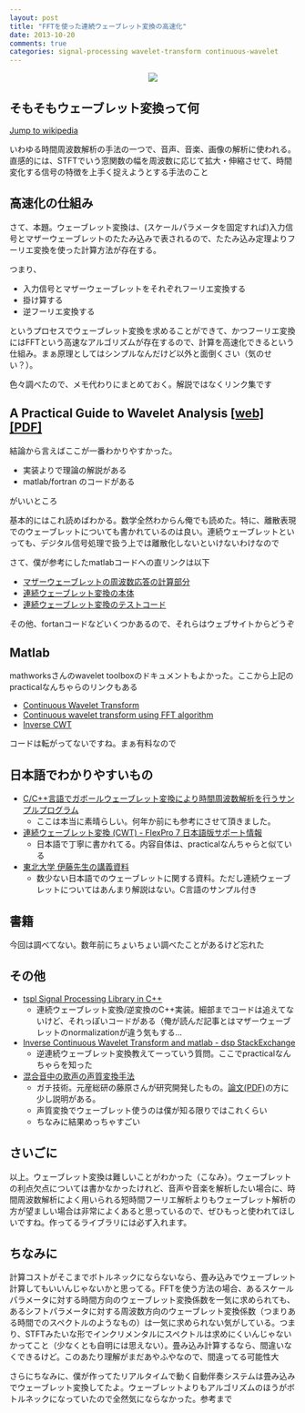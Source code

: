 ```yaml
---
layout: post
title: "FFTを使った連続ウェーブレット変換の高速化"
date: 2013-10-20
comments: true
categories: signal-processing wavelet-transform continuous-wavelet
---
```


<div align="center"><img src="/images/gabor_wavelet_nnmnkwii.png "An example of Gabor Wavelet spectrogram (the original wav file is generated using Open Jalk)"" class="image"></div>

## そもそもウェーブレット変換って何

[Jump to wikipedia](http://ja.wikipedia.org/wiki/%E3%82%A6%E3%82%A7%E3%83%BC%E3%83%96%E3%83%AC%E3%83%83%E3%83%88%E5%A4%89%E6%8F%9B)

いわゆる時間周波数解析の手法の一つで、音声、音楽、画像の解析に使われる。直感的には、STFTでいう窓関数の幅を周波数に応じて拡大・伸縮させて、時間変化する信号の特徴を上手く捉えようとする手法のこと

## 高速化の仕組み

さて、本題。ウェーブレット変換は、(スケールパラメータを固定すれば)入力信号とマザーウェーブレットのたたみ込みで表されるので、たたみ込み定理よりフーリエ変換を使った計算方法が存在する。

つまり、

- 入力信号とマザーウェーブレットをそれぞれフーリエ変換する
- 掛け算する
- 逆フーリエ変換する

というプロセスでウェーブレット変換を求めることができて、かつフーリエ変換にはFFTという高速なアルゴリズムが存在するので、計算を高速化できるという仕組み。まぁ原理としてはシンプルなんだけど以外と面倒くさい（気のせい？）。

色々調べたので、メモ代わりにまとめておく。解説ではなくリンク集です

## A Practical Guide to Wavelet Analysis [[web]](http://paos.colorado.edu/research/wavelets/) [[PDF]](http://paos.colorado.edu/research/wavelets/bams_79_01_0061.pdf)
結論から言えばここが一番わかりやすかった。

- 実装よりで理論の解説がある
- matlab/fortran のコードがある

がいいところ

基本的にはこれ読めばわかる。数学全然わからん俺でも読めた。特に、離散表現でのウェーブレットについても書かれているのは良い。連続ウェーブレットといっても、デジタル信号処理で扱う上では離散化しないといけないわけなので

さて、僕が参考にしたmatlabコードへの直リンクは以下

- [マザーウェーブレットの周波数応答の計算部分](http://paos.colorado.edu/research/wavelets/wave_matlab/wave_bases.m)
- [連続ウェーブレット変換の本体](http://paos.colorado.edu/research/wavelets/wave_matlab/wavelet.m)
- [連続ウェーブレット変換のテストコード](http://paos.colorado.edu/research/wavelets/wave_matlab/wavetest.m)

その他、fortanコードなどいくつかあるので、それらはウェブサイトからどうぞ

## Matlab
 mathworksさんのwavelet toolboxのドキュメントもよかった。ここから上記のpracticalなんちゃらのリンクもある

- [Continuous Wavelet Transform](http://www.mathworks.co.jp/jp/help/wavelet/gs/continuous-wavelet-transform.html)
- [Continuous wavelet transform using FFT algorithm](http://www.mathworks.co.jp/jp/help/wavelet/ref/cwtft.html)
- [Inverse CWT](http://www.mathworks.co.jp/jp/help/wavelet/ref/icwtft.html)

コードは転がってないですね。まぁ有料なので

## 日本語でわかりやすいもの

- [C/C++言語でガボールウェーブレット変換により時間周波数解析を行うサンプルプログラム](http://hp.vector.co.jp/authors/VA046927/gabor_wavelet/gabor_wavelet.html)
     - ここは本当に素晴らしい。何年か前にも参考にさせて頂きました。
- [連続ウェーブレット変換 (CWT) - FlexPro 7 日本語版サポート情報](http://www.hulinks.co.jp/support/flexpro/v7/dataanalysis_cwt.html)
     - 日本語で丁寧に書かれてる。内容自体は、practicalなんちゃらと似ている
- [東北大学 伊藤先生の講義資料](http://www.makino.ecei.tohoku.ac.jp/~aito/wavelet/)
     - 数少ない日本語でのウェーブレットに関する資料。ただし連続ウェーブレットについてはあんまり解説はない。C言語のサンプル付き

## 書籍

今回は調べてない。数年前にちょいちょい調べたことがあるけど忘れた

## その他

- [tspl Signal Processing Library in C++](https://code.google.com/p/tspl/source/browse/trunk/include/cwt-impl.h?spec=svn2&r=2)
     - 連続ウェーブレット変換/逆変換のC++実装。細部までコードは追えてないけど、それっぽいコードがある（俺が読んだ記事とはマザーウェーブレットのnormalizationが違う気もする…
- [Inverse Continuous Wavelet Transform and matlab - dsp StackExchange](http://dsp.stackexchange.com/questions/10979/inverse-continuous-wavelet-transform-and-matlab)
     - 逆連続ウェーブレット変換教えてーっていう質問。ここでpracticalなんちゃらを知った
- [混合音中の歌声の声質変換手法](http://staff.aist.go.jp/h.fujihara/voice_conversion/)
     - ガチ技術。元産総研の藤原さんが研究開発したもの。[論文(PDF)](http://staff.aist.go.jp/m.goto/PAPER/SIGMUS201007fujihara.pdf)の方に少し説明がある。
     - 声質変換でウェーブレット使うのは僕が知る限りではこれくらい
     - ちなみに結果めっちゃすごい

## さいごに
以上。ウェーブレット変換は難しいことがわかった（こなみ）。ウェーブレットの利点欠点については書かなかったけれど、音声や音楽を解析したい場合に、時間周波数解析によく用いられる短時間フーリエ解析よりもウェーブレット解析の方が望ましい場合は非常によくあると思っているので、ぜひもっと使われてほしいですね。作ってるライブラリには必ず入れます。

## ちなみに
計算コストがそこまでボトルネックにならないなら、畳み込みでウェーブレット計算してもいいんじゃないかと思ってる。FFTを使う方法の場合、あるスケールパラメータに対する時間方向のウェーブレット変換係数を一気に求められても、あるシフトパラメータに対する周波数方向のウェーブレット変換係数（つまりある時間でのスペクトルのようなもの）は一気に求められない気がしている。つまり、STFTみたいな形でインクリメンタルにスペクトルは求めにくいんじゃないかってこと（少なくとも自明には思えない）。畳み込み計算するなら、間違いなくできるけど。このあたり理解がまだあやふやなので、間違ってる可能性大

さらにちなみに、僕が作ってたリアルタイムで動く自動伴奏システムは畳み込みでウェーブレット変換してたよ。ウェーブレットよりもアルゴリズムのほうがボトルネックになっていたので全然気にならなかった。参考まで
